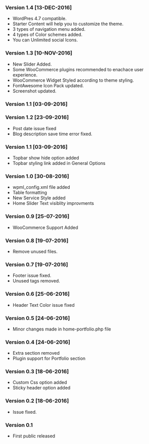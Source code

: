 ### Version 1.4 [13-DEC-2016]
* WordPres 4.7 compatible.
* Starter Content will help you to customize the theme.
* 3 types of navigation menu added.
* 4 types of Color schemes added.
* You can Unlimited social Icons.
### Version 1.3 [10-NOV-2016]
* New Slider Added.
* Some WooCommerce plugins recommended to enachace user experience.
* WooCommerce Widget Styled according to theme styling.
* FontAwesome Icon Pack updated.
* Screenshot updated.
### Version 1.1 [03-09-2016]
### Version 1.2 [23-09-2016]
* Post date issue fixed
* Blog description save time error fixed.
### Version 1.1 [03-09-2016]
* Topbar show hide option added
* Topbar styling link added in General Options
### Version 1.0 [30-08-2016]
* wpml_config.xml file added
* Table formatting
* New Service Style added
* Home Slider Text visiblity improvments
### Version 0.9 [25-07-2016]
* WooCommerce Support Added
### Version 0.8 [19-07-2016]
* Remove unused files. 
### Version 0.7 [19-07-2016]
* Footer issue fixed.
* Unused tags removed.
### Version 0.6 [25-06-2016]
* Header Text Color issue fixed
### Version 0.5 [24-06-2016]
* Minor changes made in home-portfolio.php file
### Version 0.4 [24-06-2016]
* Extra section removed
* Plugin support for Portfolio section
### Version 0.3 [18-06-2016]
* Custom Css option added
* Sticky header option added
### Version 0.2 [18-06-2016]
* Issue fixed.
### Version 0.1
* First public released 
